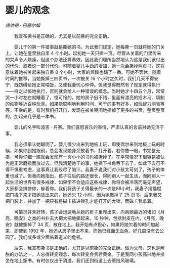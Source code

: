 # 婴儿的观念

*唐纳德 · 巴塞尔姆*

　　我宣布撕书是正确的，尤其是以前撕的完全正确。

　　婴儿干的第一件错事就是撕她的书。为此我们规定，她每撕一页就将她的门关上，让她在屋里独自呆 4 个小时。起初她一天只撕一页。尽管从关着的门里传来的哭声令人烦躁，但这个办法还算奏效，因此我们理所当然地认为这是我们该付出的代价，或者说一部分代价。可随着婴儿手劲的增加，她一次会撕掉两页书，这将意味着她被关起来独自呆 8 个小时，大家的烦躁也翻了一番。可她不罢休。随着时间的推移，当她撕掉三四页书，一次被关 16 个小时之久时，我们几天不得安宁，既妨碍给她正常喂饭，又使我妻忧心忡忡。但我觉得既然有了规定就得执行——持之以恒地执行，否则就会给人一种错误的概念。当时她才十四五个月，常常哭一小时左右就睡着了，怪可怜的。她的房子挺不错，里面有漂亮的摇木马、填制的动物等近百种玩具。如果能聪明地利用时间，可干的事有好多，如玩智力测验等等。不幸的是，有时我们打开门，发现在被关期间她撕掉了更多的书页，整页整页的，加起来几乎是一本书。

　　婴儿的名字叫波恩 · 丹赛。我们喜怒哀乐的表情，严肃认真的言语对她无济于事。

　　我必须承认她聪明了。婴儿很少出来到地板上玩，即使偶尔来到地板上玩的时候，如果你到她跟前，总会发现她身旁放着书，打开着。若你瞥一眼，书完整无损，可你仔细一瞧就会发现有一页小小的书角被撕掉了。在平常情况下很容易被认为是正常磨损而放过去。但我清楚她干的事，她撕下书角吞下去了。如此下去可不得不慎重考虑，这事真让我绞尽了脑汁。我妻子说我们对小孩太苛刻了，孩子的体重也减了。但我向她指出，孩子往后的路还很长，得同别人一起生活，而同别人一起生活的世界有很多戒律，如果学不会适应这些戒律，你将会被冷落而毫无声望，大家都会排挤你，躲着你。我们将孩子关得最长的一次是88小时，我妻子用撬棍把门撬下来才把她放出来的，她还欠 12 小时，因为她撒掉了 25 页书。后来我又把门装上，并加了一把只有将磁卡插进锁孔才能打开的大锁，而磁卡我拿着。

　　可情况并未好转，孩子会迅速地从她的房子里爬出来，向离她最近的诸如《月亮，晚安》之类的书扑去大把大把地撕起来。10 秒钟，包括封皮在内，《月亮，晚安》就被撕掉了 34 页，散在地上。我开始有点担心，如果将她欠着的时间加起来，即使到 1992 年，她还从房子里出不来，而她已经面无血色，好几周没有去公园了。我们或多或少面临着道义的危机。

　　后来，我宣布撕书是正确的，尤其是以前撕的完全正确。做为父母，这也是解脱的办法之一。人总得转变观念，每次转变会贵若黄金。于是我同小孩高兴地并排坐在地上撕书。有时仅仅出于消遣，我们还到街道上去砸挡风玻璃。
